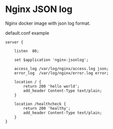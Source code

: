 # Nginx JSON log

Nginx docker image with json log format.


default.conf example

```
server {

    listen  80;

    set $application 'nginx-jsonlog';

    access_log /var/log/nginx/access.log json;
    error_log  /var/log/nginx/error.log error;

    location / {
        return 200 'hello world';
        add_header Content-Type text/plain;
    }

    location /healthcheck {
        return 200 'healthy';
        add_header Content-Type text/plain;
    }
}
```

